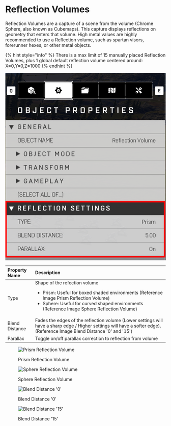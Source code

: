 # Reflection Volumes

Reflection Volumes are a capture of a scene from the volume (Chrome Sphere, also known as Cubemaps). This capture displays reflections on geometry that enters that volume. High metal values are highly recommended to use a Reflection volume, such as spartan visors, forerunner hexes, or other metal objects.

{% hint style="info" %}
There is a max limit of 15 manually placed Reflection Volumes, plus 1 global default reflection volume centered around: X=0,Y=0,Z=1000
{% endhint %}

![Reflection Volume Properties](../.gitbook/assets/images/lighting/reflection-volume-properties.png)

|Property Name|Description|
|:-- | :--|
|Type |Shape of the refection volume <ul><li>Prism: Useful for boxed shaded environments (Reference Image Prism Reflection Volume)</li><li>Sphere: Useful for curved shaped environments (Reference Image Sphere Reflection Volume)</li></ul>|
|Blend Distance | Fades the edges of the reflection volume (Lower settings will have a sharp edge / Higher settings will have a softer edge). (Reference Image Blend Distance '0' and '15') |
|Parallax | Toggle on/off parallax correction to reflection from volume |

<!-- ![Prism Reflection Volume](../.gitbook/assets/images/lighting/prism-reflection-volume.png)

![Sphere Reflection Volume](../.gitbook/assets/images/lighting/sphere-reflection-volume.png)

![Blend Distance '0'](../.gitbook/assets/images/lighting/blend-0-reflection-volume.png)

![Blend Distance '15'](../.gitbook/assets/images/lighting/blend-15-reflection-volume.png) -->

<div>

<figure><img src="../.gitbook/assets/images/lighting/prism-reflection-volume.png" alt="Prism Reflection Volume"><figcaption><p>Prism Reflection Volume</p></figcaption></figure>

<figure><img src="../.gitbook/assets/images/lighting/sphere-reflection-volume.png" alt="Sphere Reflection Volume"><figcaption><p>Sphere Reflection Volume</p></figcaption></figure>

</div>

<div>

<figure><img src="../.gitbook/assets/images/lighting/blend-0-reflection-volume.png" alt="Blend Distance '0'"><figcaption><p>Blend Distance '0'</p></figcaption></figure>

<figure><img src="../.gitbook/assets/images/lighting/blend-15-reflection-volume.png" alt="Blend Distance '15'"><figcaption><p>Blend Distance '15'</p></figcaption></figure>

</div>